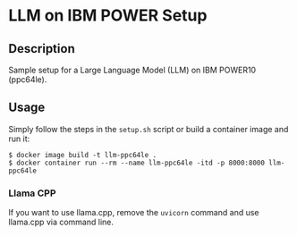 # LLM on IBM POWER Setup

## Description

Sample setup for a Large Language Model (LLM) on IBM POWER10 (ppc64le).

## Usage

Simply follow the steps in the `setup.sh` script or build a container image and run it:

```shell
$ docker image build -t llm-ppc64le .
$ docker container run --rm --name llm-ppc64le -itd -p 8000:8000 llm-ppc64le
```

### Llama CPP

If you want to use llama.cpp, remove the `uvicorn` command and use llama.cpp via command line.
